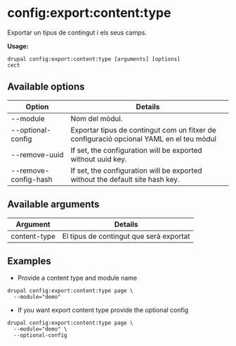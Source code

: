 # config:export:content:type
Exportar un tipus de contingut i els seus camps.

**Usage:**
```
drupal config:export:content:type [arguments] [options]
cect
```

## Available options
Option | Details
-------|-------------
--module | Nom del mòdul.
--optional-config | Exportar tipus de contingut com un fitxer de configuració opcional YAML en el teu mòdul
--remove-uuid | If set, the configuration will be exported without uuid key.
--remove-config-hash | If set, the configuration will be exported without the default site hash key.

## Available arguments
Argument | Details
---------|-------------
content-type | El tipus de contingut que serà exportat

## Examples
* Provide a content type  and module name
```
drupal config:export:content:type page \
  --module="demo"
```
* If you want export content type provide the optional config
```
drupal config:export:content:type page \
  --module="demo" \
  --optional-config
```
